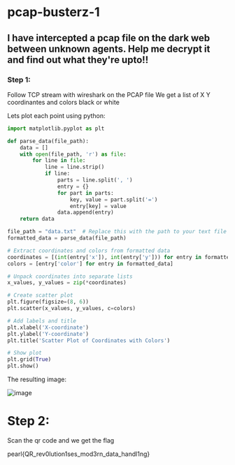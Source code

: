 # pcap-busterz-1
## I have intercepted a pcap file on the dark web between unknown agents. Help me decrypt it and find out what they're upto!!


### Step 1:
Follow TCP stream with wireshark on the PCAP file
We get a list of X Y coordinantes and colors black or white

Lets plot each point using python:


```python
import matplotlib.pyplot as plt

def parse_data(file_path):
    data = []
    with open(file_path, 'r') as file:
        for line in file:
            line = line.strip()
            if line:
                parts = line.split(', ')
                entry = {}
                for part in parts:
                    key, value = part.split('=')
                    entry[key] = value
                data.append(entry)
    return data

file_path = "data.txt"  # Replace this with the path to your text file
formatted_data = parse_data(file_path)

# Extract coordinates and colors from formatted data
coordinates = [(int(entry['x']), int(entry['y'])) for entry in formatted_data]
colors = [entry['color'] for entry in formatted_data]

# Unpack coordinates into separate lists
x_values, y_values = zip(*coordinates)

# Create scatter plot
plt.figure(figsize=(8, 6))
plt.scatter(x_values, y_values, c=colors)

# Add labels and title
plt.xlabel('X-coordinate')
plt.ylabel('Y-coordinate')
plt.title('Scatter Plot of Coordinates with Colors')

# Show plot
plt.grid(True)
plt.show()
```


The resulting image: 

![image](https://github.com/alexsandusf/CTFWriteups/assets/162010016/505c48db-6938-482e-a75b-41aeceb49971)



# Step 2:
Scan the qr code and we get the flag

pearl{QR_rev0lution1ses_mod3rn_data_handl1ng}




